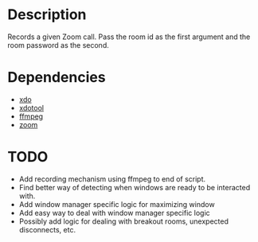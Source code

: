 # Description
Records a given Zoom call. Pass the room id as the first argument and the room password as the second.

# Dependencies
+ [xdo](https://github.com/baskerville/xdo)
+ [xdotool](https://www.semicomplete.com/projects/xdotool/)
+ [ffmpeg](https://ffmpeg.org/)
+ [zoom](https://zoom.us/download?os=linux)

# TODO
+ Add recording mechanism using ffmpeg to end of script.
+ Find better way of detecting when windows are ready to be interacted with.
+ Add window manager specific logic for maximizing window
+ Add easy way to deal with window manager specific logic
+ Possibly add logic for dealing with breakout rooms, unexpected disconnects, etc.
